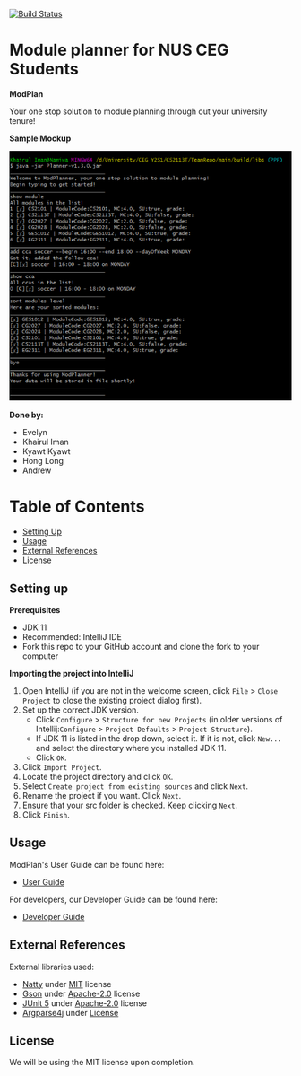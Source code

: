 [![Build Status](https://travis-ci.org/namiwa/main.svg?branch=master)](https://travis-ci.org/namiwa/main)



# Module planner for NUS CEG Students

**ModPlan**

Your one stop solution to module planning through out your university tenure!

**Sample Mockup**

![Mockup Sample](https://github.com/AY1920S1-CS2113T-F10-1/main/blob/master/docs/images/Ui.png)

**Done by:**
  * Evelyn
  * Khairul Iman
  * Kyawt Kyawt
  * Hong Long
  * Andrew

# Table of Contents
* [Setting Up](#setting-up)
* [Usage](#usage)
* [External References](#external-references)
* [License](#license)

## Setting up


**Prerequisites**

* JDK 11
* Recommended: IntelliJ IDE
* Fork this repo to your GitHub account and clone the fork to your computer

**Importing the project into IntelliJ**

1. Open IntelliJ (if you are not in the welcome screen, click `File` > `Close Project` to close the existing project dialog first).
1. Set up the correct JDK version.
   * Click `Configure` > `Structure for new Projects` (in older versions of Intellij:`Configure` > `Project Defaults` > `Project Structure`).
   * If JDK 11 is listed in the drop down, select it. If it is not, click `New...` and select the directory where you installed JDK 11.
   * Click `OK`.
1. Click `Import Project`.
1. Locate the project directory and click `OK`.
1. Select `Create project from existing sources` and click `Next`.
1. Rename the project if you want. Click `Next`.
1. Ensure that your src folder is checked. Keep clicking `Next`.
1. Click `Finish`.

## Usage

ModPlan's User Guide can be found here:
*   [User Guide](./UserGuide.adoc)

For developers, our Developer Guide can be found here:
*   [Developer Guide](./DeveloperGuide.adoc)

## External References

External libraries used:
* [Natty](https://github.com/joestelmach/natty) under [MIT](https://opensource.org/licenses/MIT) license
* [Gson](https://github.com/google/gson) under [Apache-2.0](https://www.apache.org/licenses/LICENSE-2.0) license
* [JUnit 5](https://github.com/junit-team/junit5) under [Apache-2.0](https://www.apache.org/licenses/LICENSE-2.0) license
* [Argparse4j](https://github.com/argparse4j/argparse4j) under [License](https://github.com/argparse4j/argparse4j/blob/master/LICENSE.txt)


## License

We will be using the MIT license upon completion.
